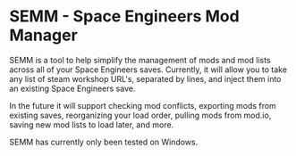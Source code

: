 # SEMM - Space Engineers Mod Manager
SEMM is a tool to help simplify the management of mods and mod lists across all of your Space Engineers saves. Currently, it will allow you to take any list of steam workshop URL's, separated by lines, and inject them into an existing Space Engineers save.

In the future it will support checking mod conflicts, exporting mods from existing saves, reorganizing your load order, pulling mods from mod.io, saving new mod lists to load later, and more.

SEMM has currently only been tested on Windows.